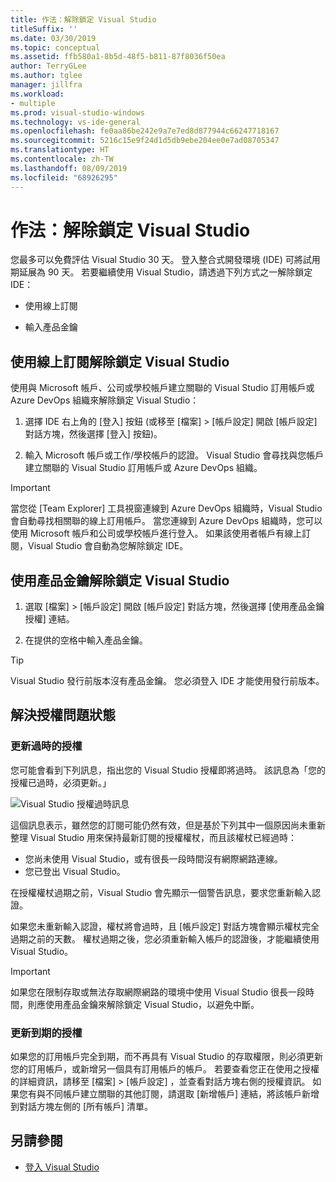 ```yaml
---
title: 作法：解除鎖定 Visual Studio
titleSuffix: ''
ms.date: 03/30/2019
ms.topic: conceptual
ms.assetid: ffb580a1-8b5d-48f5-b811-87f8036f50ea
author: TerryGLee
ms.author: tglee
manager: jillfra
ms.workload:
- multiple
ms.prod: visual-studio-windows
ms.technology: vs-ide-general
ms.openlocfilehash: fe0aa86be242e9a7e7ed8d877944c66247718167
ms.sourcegitcommit: 5216c15e9f24d1d5db9ebe204ee0e7ad08705347
ms.translationtype: HT
ms.contentlocale: zh-TW
ms.lasthandoff: 08/09/2019
ms.locfileid: "68926295"
---
```

# <a name="how-to-unlock-visual-studio"></a>作法：解除鎖定 Visual Studio

您最多可以免費評估 Visual Studio 30 天。 登入整合式開發環境 (IDE) 可將試用期延展為 90 天。 若要繼續使用 Visual Studio，請透過下列方式之一解除鎖定 IDE：

- 使用線上訂閱

- 輸入產品金鑰

## <a name="to-unlock-visual-studio-using-an-online-subscription"></a>使用線上訂閱解除鎖定 Visual Studio

使用與 Microsoft 帳戶、公司或學校帳戶建立關聯的 Visual Studio 訂用帳戶或 Azure DevOps 組織來解除鎖定 Visual Studio：

1. 選擇 IDE 右上角的 [登入]  按鈕 (或移至 [檔案]   > [帳戶設定]  開啟 [帳戶設定]  對話方塊，然後選擇 [登入]  按鈕)。

1. 輸入 Microsoft 帳戶或工作/學校帳戶的認證。 Visual Studio 會尋找與您帳戶建立關聯的 Visual Studio 訂用帳戶或 Azure DevOps 組織。

> [!IMPORTANT]
> 當您從 [Team Explorer]  工具視窗連線到 Azure DevOps 組織時，Visual Studio 會自動尋找相關聯的線上訂用帳戶。 當您連線到 Azure DevOps 組織時，您可以使用 Microsoft 帳戶和公司或學校帳戶進行登入。 如果該使用者帳戶有線上訂閱，Visual Studio 會自動為您解除鎖定 IDE。

## <a name="to-unlock-visual-studio-with-a-product-key"></a>使用產品金鑰解除鎖定 Visual Studio

1. 選取 [檔案]   > [帳戶設定]  開啟 [帳戶設定]  對話方塊，然後選擇 [使用產品金鑰授權]  連結。

1. 在提供的空格中輸入產品金鑰。

> [!TIP]
> Visual Studio 發行前版本沒有產品金鑰。 您必須登入 IDE 才能使用發行前版本。

## <a name="address-license-problem-states"></a>解決授權問題狀態

### <a name="update-stale-licenses"></a>更新過時的授權

您可能會看到下列訊息，指出您的 Visual Studio 授權即將過時。 該訊息為「您的授權已過時，必須更新。」

![Visual Studio 授權過時訊息](../ide/media/vs2017_stale-license.png)

這個訊息表示，雖然您的訂閱可能仍然有效，但是基於下列其中一個原因尚未重新整理 Visual Studio 用來保持最新訂閱的授權權杖，而且該權杖已經過時：

- 您尚未使用 Visual Studio，或有很長一段時間沒有網際網路連線。
- 您已登出 Visual Studio。

在授權權杖過期之前，Visual Studio 會先顯示一個警告訊息，要求您重新輸入認證。

如果您未重新輸入認證，權杖將會過時，且 [帳戶設定]  對話方塊會顯示權杖完全過期之前的天數。 權杖過期之後，您必須重新輸入帳戶的認證後，才能繼續使用 Visual Studio。

> [!Important]
> 如果您在限制存取或無法存取網際網路的環境中使用 Visual Studio 很長一段時間，則應使用產品金鑰來解除鎖定 Visual Studio，以避免中斷。

### <a name="update-expired-licenses"></a>更新到期的授權

如果您的訂用帳戶完全到期，而不再具有 Visual Studio 的存取權限，則必須更新您的訂用帳戶，或新增另一個具有訂用帳戶的帳戶。 若要查看您正在使用之授權的詳細資訊，請移至 [檔案]   > [帳戶設定]  ，並查看對話方塊右側的授權資訊。 如果您有與不同帳戶建立關聯的其他訂閱，請選取 [新增帳戶]  連結，將該帳戶新增到對話方塊左側的 [所有帳戶]  清單。

## <a name="see-also"></a>另請參閱

* [登入 Visual Studio](../ide/signing-in-to-visual-studio.md)
